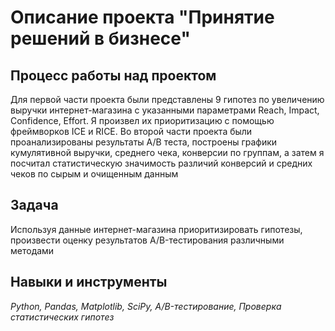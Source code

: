 # Описание проекта "Принятие решений в бизнесе"
 
## Процесс работы над проектом
Для первой части проекта были представлены 9 гипотез по увеличению выручки интернет-магазина с указанными параметрами Reach, Impact, Confidence, Effort. Я произвел их приоритизацию с помощью фреймворков ICE и RICE.
Во второй части проекта были проанализированы результаты A/B теста, построены графики кумулятивной выручки, среднего чека,
конверсии по группам, а затем я посчитал статистическую значимость различий конверсий и средних чеков по сырым и очищенным данным

## Задача
Используя данные интернет-магазина приоритизировать гипотезы, произвести оценку результатов A/B-тестирования различными методами

## Навыки и инструменты
*Python, Pandas, Matplotlib, SciPy, A/B-тестирование, Проверка статистических гипотез*

